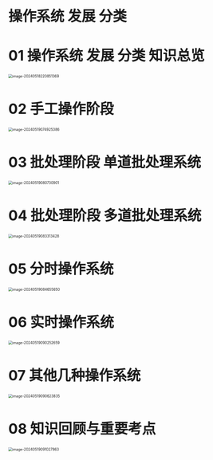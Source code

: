 # 操作系统 发展 分类



# 01 操作系统 发展 分类 知识总览

<img src="https://cvp.oss-cn-shanghai.aliyuncs.com/picgo/202405182208477.png" alt="image-20240518220851369" style="zoom:50%;" />



# 02 手工操作阶段

<img src="https://cvp.oss-cn-shanghai.aliyuncs.com/picgo/202405190749591.png" alt="image-20240519074925386" style="zoom:50%;" />



# 03 批处理阶段 单道批处理系统

<img src="https://cvp.oss-cn-shanghai.aliyuncs.com/picgo/202405190807067.png" alt="image-20240519080730901" style="zoom:50%;" />



# 04 批处理阶段 多道批处理系统

<img src="https://cvp.oss-cn-shanghai.aliyuncs.com/picgo/202405190833580.png" alt="image-20240519083313428" style="zoom:50%;" />



# 05 分时操作系统

<img src="https://cvp.oss-cn-shanghai.aliyuncs.com/picgo/202405190846797.png" alt="image-20240519084655650" style="zoom:50%;" />



# 06 实时操作系统

<img src="https://cvp.oss-cn-shanghai.aliyuncs.com/picgo/202405190902767.png" alt="image-20240519090252659" style="zoom:50%;" />



# 07 其他几种操作系统

<img src="https://cvp.oss-cn-shanghai.aliyuncs.com/picgo/202405190906906.png" alt="image-20240519090623835" style="zoom:50%;" />



# 08 知识回顾与重要考点

<img src="https://cvp.oss-cn-shanghai.aliyuncs.com/picgo/202405190910998.png" alt="image-20240519091027863" style="zoom:50%;" />